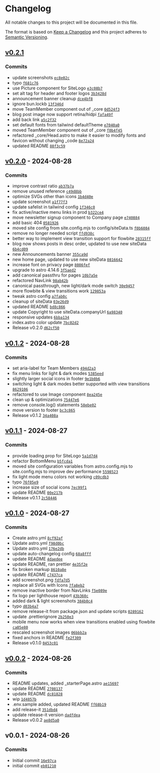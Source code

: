 # Changelog

All notable changes to this project will be documented in this file.

The format is based on [Keep a Changelog](https://keepachangelog.com/en/1.0.0/)
and this project adheres to [Semantic Versioning](https://semver.org/spec/v2.0.0.html).

## [v0.2.1](https://github.com/montopolis/desdinova/compare/v0.2.0...v0.2.1)

### Commits

- update screenshots [`ec8e02c`](https://github.com/montopolis/desdinova/commit/ec8e02c02b9fd6c6d7e3d4c4801d15775bb7b1d0)
- typo [`f681c76`](https://github.com/montopolis/desdinova/commit/f681c76296ad2a105d9ffa528ffbe3b8a1e80e2f)
- use Picture component for SiteLogo [`e3c08b7`](https://github.com/montopolis/desdinova/commit/e3c08b7f2ad8803cfc98645c951cdad42d7f58bf)
- set alt tag for header and footer logos [`3b3428d`](https://github.com/montopolis/desdinova/commit/3b3428de04617cec363c3e2d19a9e54a49bd4175)
- announcement banner cleanup [`dce4bf8`](https://github.com/montopolis/desdinova/commit/dce4bf879c4f53555c4ad047eb8cf65e643ca27e)
- ignore bun.lockb [`13f346d`](https://github.com/montopolis/desdinova/commit/13f346dad9b8e46ada19055893eb511c2a92dc20)
- move TeamMember component out of _core [`0d524f3`](https://github.com/montopolis/desdinova/commit/0d524f3d32fd90fd4bb05f2ccb598f5e0e6dd81d)
- blog post image now support retina/hidpi [`fafa49f`](https://github.com/montopolis/desdinova/commit/fafa49f0479732e7e93c6fd463c4b5450da98f55)
- add back link [`a5c2f32`](https://github.com/montopolis/desdinova/commit/a5c2f32b53a45bc925249792b5959f09a1faa2c0)
- set default fonts from tailwind defaultTheme [`e7040a0`](https://github.com/montopolis/desdinova/commit/e7040a0851ec913646bdf69abe20d55206e37bc4)
- moved TeamMember component out of _core [`f0b4f45`](https://github.com/montopolis/desdinova/commit/f0b4f45452031a6336bfa7717a28aef4332e203c)
- refactored _core/Head.astro to make it easier to modify fonts and favicon without changing _code [`8e72a24`](https://github.com/montopolis/desdinova/commit/8e72a24b5c5618bc075aa075549b908301bc64fc)
- updated README [`88f3c59`](https://github.com/montopolis/desdinova/commit/88f3c59099eb7587d0d85a8d3df5b4f3fa1aed60)

## [v0.2.0](https://github.com/montopolis/desdinova/compare/v0.1.2...v0.2.0) - 2024-08-28

### Commits

- improve contrast ratio [`ab37b7a`](https://github.com/montopolis/desdinova/commit/ab37b7a2af22b5181da167a2d92f4ccc88de95d9)
- remove unused reference [`c49d8bb`](https://github.com/montopolis/desdinova/commit/c49d8bbd93219e4b0e8a9eef4d575eb347de2163)
- optimize SVGs other than icons [`1b4d40e`](https://github.com/montopolis/desdinova/commit/1b4d40e0071d4b727f19786f305ee2e85a4badbe)
- update screenshot [`a1f77f3`](https://github.com/montopolis/desdinova/commit/a1f77f3c293ae93bdde72d85d4a98567d4747c8f)
- update safelist in tailwind config [`1f346c0`](https://github.com/montopolis/desdinova/commit/1f346c056a0b18eea2fe9b14a097ab591bbf5b56)
- fix active/inactive menu links in prod [`b322ce4`](https://github.com/montopolis/desdinova/commit/b322ce4178e072c39b8782b44b881131c0f1ed5e)
- move newsletter signup component to Company page [`e740884`](https://github.com/montopolis/desdinova/commit/e74088437a81cac5d21329ab7a9de70e88d4a879)
- add basic 404 [`0581926`](https://github.com/montopolis/desdinova/commit/058192628e18b759c31e0546d83c016d57c90efc)
- moved site config from site.config.mjs to config/siteData.ts [`f0b6084`](https://github.com/montopolis/desdinova/commit/f0b60841263679487b151c827e1579061003e975)
- remove no longer needed script [`ffd938c`](https://github.com/montopolis/desdinova/commit/ffd938cec9216560293a52c7654d2d7912e1f8de)
- better way to implement view transition support for flowbite [`28315ff`](https://github.com/montopolis/desdinova/commit/28315ff7233a7a382cf555425578535f0c1346bd)
- blog now shows posts in desc order, updated to use new siteData [`6b4cd09`](https://github.com/montopolis/desdinova/commit/6b4cd09f1ffd9dc50ffe800b3af4de2523fabbc0)
- new Announcements banner [`355ca9d`](https://github.com/montopolis/desdinova/commit/355ca9dc1fef346dde5451a2308f14b6167ad531)
- new home page, updated to use new siteData [`0816642`](https://github.com/montopolis/desdinova/commit/081664203e45e3d1896e58236b975edc4480f23e)
- increase font on privacy page [`8086fef`](https://github.com/montopolis/desdinova/commit/8086fef70a18280159e3dc20ea25388c7f4eabc7)
- upgrade to astro 4.14.6 [`3f5aed2`](https://github.com/montopolis/desdinova/commit/3f5aed2224519032d49d6de72119496a90017fa2)
- add canonical passthru for pages [`10b7a5e`](https://github.com/montopolis/desdinova/commit/10b7a5e927686024b6aa1d7eb7ce262bdb6eb6ec)
- refactored NavLink [`98ab42b`](https://github.com/montopolis/desdinova/commit/98ab42b6555a35a9149021c11486b8012a916e9a)
- canonical passthrough, new light/dark mode switch [`30e9457`](https://github.com/montopolis/desdinova/commit/30e9457c7f7f5ac0173f1ffec7b8801ae0f87b11)
- more flowbite & view transitions work [`129853a`](https://github.com/montopolis/desdinova/commit/129853aac183829777bbd476f67e8e3837df470d)
- tweak astro config [`a7fab0c`](https://github.com/montopolis/desdinova/commit/a7fab0c14637bee4dcba9d1157ac478f1810c08b)
- cleanup of siteData [`03e26d9`](https://github.com/montopolis/desdinova/commit/03e26d9b677ee415b276233f697e8bd1c6f62513)
- updated README [`bd8c866`](https://github.com/montopolis/desdinova/commit/bd8c86626fb28d3854ff660fe77d5182a5fc49ce)
- update Copyright to use siteData.companyUrl [`6a98340`](https://github.com/montopolis/desdinova/commit/6a98340caed28b4dfc03059e0b90b0b5207da39a)
- responsive updates [`6bba134`](https://github.com/montopolis/desdinova/commit/6bba134503b0a34230215332c1bf27000add99c0)
- index.astro color update [`7bc02d2`](https://github.com/montopolis/desdinova/commit/7bc02d245f1e5e7d72eed22980dbcf17295ee2cf)
- Release v0.2.0 [`d62cf50`](https://github.com/montopolis/desdinova/commit/d62cf50bd3b0392047d7593ca3a842cfcf189d3c)

## [v0.1.2](https://github.com/montopolis/desdinova/compare/v0.1.1...v0.1.2) - 2024-08-28

### Commits

- set aria-label for Team Members [`494d2a3`](https://github.com/montopolis/desdinova/commit/494d2a3acef9db72dd07d7b0a4a8c1a216868928)
- fix menu links for light & dark modes [`5385eed`](https://github.com/montopolis/desdinova/commit/5385eed508e1f281b98803012a3d49ee17d9565b)
- slightly larger social icons in footer [`9e1b0b6`](https://github.com/montopolis/desdinova/commit/9e1b0b6b4decde102759a05a372ff95da6ec475d)
- switching light & dark modes better supported with view transitions [`8629106`](https://github.com/montopolis/desdinova/commit/862910668bb0f8c3440b869dd0e97559f9c25ffe)
- refactored to use Image component [`8ea245e`](https://github.com/montopolis/desdinova/commit/8ea245ec80ce91d194ea2fb80d46f5f66b1f281a)
- clean up & optimizations [`75447e6`](https://github.com/montopolis/desdinova/commit/75447e63742ebd6a0e72cb1a2110c14434f904e2)
- remove console.log() statements [`58ebe02`](https://github.com/montopolis/desdinova/commit/58ebe024105746f1aa0c988a4b66e7c6996f2251)
- move version to footer [`bc3c865`](https://github.com/montopolis/desdinova/commit/bc3c865ebe02eb12ba2d49d0507b66eb0e028ffb)
- Release v0.1.2 [`34a408a`](https://github.com/montopolis/desdinova/commit/34a408a73a81272e7eb54bdcf1884f5c7dde9aa6)

## [v0.1.1](https://github.com/montopolis/desdinova/compare/v0.1.0...v0.1.1) - 2024-08-27

### Commits

- provide loading prop for SiteLogo [`5a1d7d4`](https://github.com/montopolis/desdinova/commit/5a1d7d4405eb5503761d39d911a00c8a196ac003)
- refactor BottomMenu [`b5fcda1`](https://github.com/montopolis/desdinova/commit/b5fcda19c36281b812d8b035f4ccbfd5b9474868)
- moved site configuration variables from astro.config.mjs to site.config.mjs to improve dev performance [`5598523`](https://github.com/montopolis/desdinova/commit/559852368a807de91d74abf7c9857f42080c726c)
- fix light mode menu colors not working [`c09cdb3`](https://github.com/montopolis/desdinova/commit/c09cdb30a4fe91474e1b42bce5a1f50d6fb83cda)
- typo [`76f05e9`](https://github.com/montopolis/desdinova/commit/76f05e94779752d8217bf18d0febbdce8323a85c)
- increase size of social icons [`7ec99f1`](https://github.com/montopolis/desdinova/commit/7ec99f1d6d49a4ab98e61400a5fd93f3dee86fa4)
- update README [`00e217b`](https://github.com/montopolis/desdinova/commit/00e217be5cd28d690c25237a9248fcc9fb6b0cc8)
- Release v0.1.1 [`2c58446`](https://github.com/montopolis/desdinova/commit/2c5844613995eb3eb4b96f083a1ffdfca8a405a2)

## [v0.1.0](https://github.com/montopolis/desdinova/compare/v0.0.2...v0.1.0) - 2024-08-27

### Commits

- Create astro.yml [`8cf92af`](https://github.com/montopolis/desdinova/commit/8cf92af62dbc7054881c1d88bfb2edd38faeb18f)
- Update astro.yml [`f98d0bc`](https://github.com/montopolis/desdinova/commit/f98d0bcacb17cbe191c04a06b13d807b6201cf84)
- Update astro.yml [`176e2db`](https://github.com/montopolis/desdinova/commit/176e2db02b1a6d2e679f234ed083ac3aa2fd20d4)
- update auto-changelog config [`68a8fff`](https://github.com/montopolis/desdinova/commit/68a8fffee27a099a4337a8e4468fd4d03a82334e)
- update README [`4daedee`](https://github.com/montopolis/desdinova/commit/4daedeeb9d6b35413aa382f69ca8fd303d44b54c)
- update README, ran prettier [`4e35f2e`](https://github.com/montopolis/desdinova/commit/4e35f2ec5f9c1fa3e39fd89ae832f742d914285e)
- fix broken markup [`8610a8e`](https://github.com/montopolis/desdinova/commit/8610a8e4ee8abde4c7477e4c37fd9dce4bc4ef89)
- update README [`c7437ca`](https://github.com/montopolis/desdinova/commit/c7437cafcdfbeec7f3c8bf5a28b71a1fd669e76f)
- add screenshot.png [`fdfa7d5`](https://github.com/montopolis/desdinova/commit/fdfa7d5755fafc4066474d52bdd6ba4026a78e18)
- replace all SVGs with Icons [`7fa8eb2`](https://github.com/montopolis/desdinova/commit/7fa8eb237b12e9d9ad80167ea4362d5c32213f83)
- remove inactive border from NavLinks [`f5e089e`](https://github.com/montopolis/desdinova/commit/f5e089efd9fef02ab4b8e07ef0d9c0ed4c127878)
- fix logo per lighthouse report [`43b360c`](https://github.com/montopolis/desdinova/commit/43b360c9f0246d8e493ddd01612ed6a7befe3ec0)
- added dark & light screenshots [`384b0c4`](https://github.com/montopolis/desdinova/commit/384b0c4641e35f33ffae01553b70ed3cc82b0a90)
- typo [`d03b4a7`](https://github.com/montopolis/desdinova/commit/d03b4a73e9e6b9ef2b37e744e6c1af89377c1661)
- remove release-it from package.json and update scripts [`0289162`](https://github.com/montopolis/desdinova/commit/0289162a363c248de5c3c703110873fd89e7085f)
- update .prettierignore [`2b250e3`](https://github.com/montopolis/desdinova/commit/2b250e3771c3e483b4e5bcaf298717a92e9e5fc0)
- mobile menu now works when view transitions enabled using flowbite [`ca05e80`](https://github.com/montopolis/desdinova/commit/ca05e8000a668f241fe16e5b5485ec8fe500cd3f)
- rescaled screenshot images [`06bbb2a`](https://github.com/montopolis/desdinova/commit/06bbb2a9e81dfc213931a7a4eb3cda29e6e88fdb)
- fixed anchors in README [`fe2f309`](https://github.com/montopolis/desdinova/commit/fe2f30979d95b8380b0f9db8322e52c777e3a4d5)
- Release v0.1.0 [`0453c01`](https://github.com/montopolis/desdinova/commit/0453c01c3d7bfc4cfe62a95857d8dc3c0128ef55)

## [v0.0.2](https://github.com/montopolis/desdinova/compare/v0.0.1...v0.0.2) - 2024-08-26

### Commits

- README updates, added _starterPage.astro [`ae15697`](https://github.com/montopolis/desdinova/commit/ae15697fdac8d7a378f839a55b846e72c17f81f8)
- update README [`2708137`](https://github.com/montopolis/desdinova/commit/2708137958bc4ce64ab4e587a8e34eb9e769c338)
- update README [`dc81828`](https://github.com/montopolis/desdinova/commit/dc81828830d26298edf3a72428a603e02624d1d6)
- wip [`1d4857b`](https://github.com/montopolis/desdinova/commit/1d4857b5ea0b0d61ce163b292933cb615efe7e9c)
- .env.sample added, updated README [`ff68b19`](https://github.com/montopolis/desdinova/commit/ff68b198aaec0322d49db68200e78941a8353ec0)
- add release-it [`351dbd4`](https://github.com/montopolis/desdinova/commit/351dbd4a20ee5ce6c24fc8b888b332eadaf974b3)
- update release-it version [`dadfdea`](https://github.com/montopolis/desdinova/commit/dadfdea3da1cc9a8c645d19e72128bcef13b80a7)
- Release v0.0.2 [`ae8d5a0`](https://github.com/montopolis/desdinova/commit/ae8d5a0d8a48b5b8a0f5666d9da6045d33def8cc)

## v0.0.1 - 2024-08-26

### Commits

- Initial commit [`16e97ca`](https://github.com/montopolis/desdinova/commit/16e97ca78f2f3e172bd08947dc0bf1c49b6c63fa)
- initial commit [`eb01210`](https://github.com/montopolis/desdinova/commit/eb0121075bff7711cc31b5338d1e122b8eeaa211)
